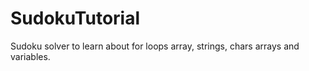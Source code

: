 # SudokuTutorial
Sudoku solver to learn about for loops array, strings, chars arrays and variables.
